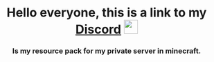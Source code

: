 <h1 align="center">Hello everyone, this is a link to my <a href="https://discord.gg/3Tmc8UDSba" target="_blank">Discord</a> 
<img src="https://github.com/blackcater/blackcater/raw/main/images/Hi.gif" height="32"/></h1>
<h3 align="center">Is my resource pack for my private server in minecraft.</h3>

